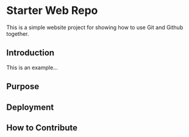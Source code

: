 # Starter Web Repo

This is a simple website project for showing how to use Git and Github together.

## Introduction

This is an example...

## Purpose

## Deployment

## How to Contribute

